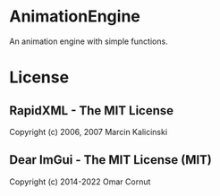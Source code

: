 # AnimationEngine
An animation engine with simple functions.

# License
## RapidXML - The MIT License
Copyright (c) 2006, 2007 Marcin Kalicinski

## Dear ImGui - The MIT License (MIT)
Copyright (c) 2014-2022 Omar Cornut
